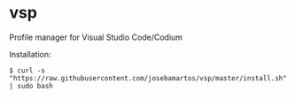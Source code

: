 # vsp
Profile manager for Visual Studio Code/Codium

Installation:

```
$ curl -s "https://raw.githubusercontent.com/josebamartos/vsp/master/install.sh" | sudo bash
```